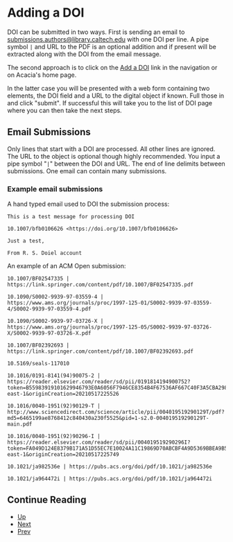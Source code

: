 Adding a DOI
============

DOI can be submitted in two ways. First is sending an email
to [submissions.authors@library.caltech.edu](email:submissions.authors@library.caltech.edu) with one DOI per line. A pipe symbol `|` and URL to
the PDF is an optional addition and if present will be extracted along with the DOI from the email message.

The second approach is to click on the [Add a DOI](/add-a-doi) link
in the navigation or on Acacia's home page.

In the latter case you will be presented with a web form containing
two elements, the DOI field and a URL to the digital object if known.
Full those in and click "submit". If successful this will take you to the list of DOI page where you can then take the next steps.


Email Submissions
-----------------

Only lines that start with a DOI are processed. All other lines
are ignored. The URL to the object is optional though highly recommended.
You input a pipe symbol "`|`" between the DOI and URL. The end of line
delimits between submissions. One email can contain many submissions.

### Example email submissions


A hand typed email used to DOI the submission process:

```
This is a test message for processing DOI

10.1007/bfb0106626 <https://doi.org/10.1007/bfb0106626>

Just a test,

From R. S. Doiel account
```

An example of an ACM Open submission:

```
10.1007/BF02547335 | https://link.springer.com/content/pdf/10.1007/BF02547335.pdf

10.1090/S0002-9939-97-03559-4 | https://www.ams.org/journals/proc/1997-125-01/S0002-9939-97-03559-4/S0002-9939-97-03559-4.pdf

10.1090/S0002-9939-97-03726-X | https://www.ams.org/journals/proc/1997-125-05/S0002-9939-97-03726-X/S0002-9939-97-03726-X.pdf

10.1007/BF02392693 | https://link.springer.com/content/pdf/10.1007/BF02392693.pdf

10.5169/seals-117010

10.1016/0191-8141(94)90075-2 | https://reader.elsevier.com/reader/sd/pii/0191814194900752?token=B55983919101629946793E0A6056F7946CE8354B4F67536AF667C40F3A5CBA298C067F63543459264DFE1D8DBD818EA1&originRegion=us-east-1&originCreation=20210517225526

10.1016/0040-1951(92)90129-T | http://www.sciencedirect.com/science/article/pii/004019519290129T/pdf?md5=6465199ae8768412c840430a230f5525&pid=1-s2.0-004019519290129T-main.pdf

10.1016/0040-1951(92)90296-I | https://reader.elsevier.com/reader/sd/pii/004019519290296I?token=FA049D124E8379B171A51D55EC7E10024A11C19869D70ABCBF4A9D5369BBEA9B5F957B9DCB35D7D06E31EF77C1D28A44&originRegion=us-east-1&originCreation=20210517225749

10.1021/ja982536e | https://pubs.acs.org/doi/pdf/10.1021/ja982536e

10.1021/ja964472i | https://pubs.acs.org/doi/pdf/10.1021/ja964472i
```

<div class="paging">

Continue Reading
----------------

- [Up](./ "Table of Contents")
- [Next](submissions.html "DOI EMail submissions")
- [Prev](overview.html "Overview")

</div>
